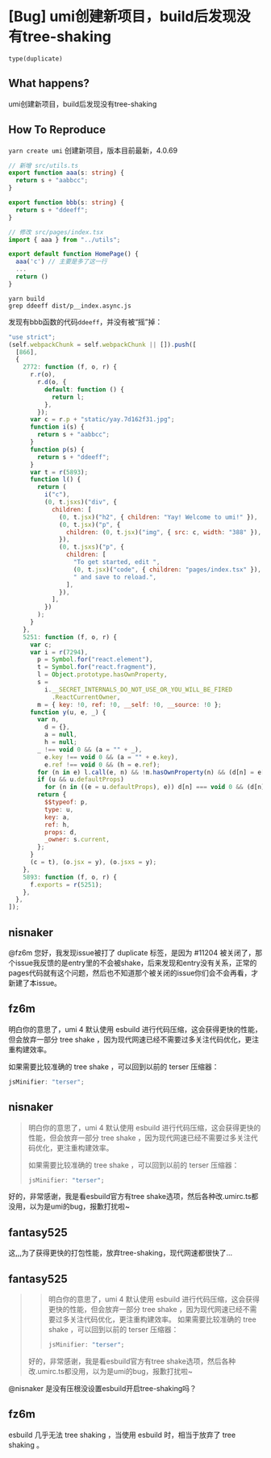 # [Bug] umi创建新项目，build后发现没有tree-shaking

`type(duplicate)`

## What happens?

umi创建新项目，build后发现没有tree-shaking

## How To Reproduce

`yarn create umi` 创建新项目，版本目前最新，4.0.69

```ts
// 新增 src/utils.ts
export function aaa(s: string) {
  return s + "aabbcc";
}

export function bbb(s: string) {
  return s + "ddeeff";
}
```

```ts
// 修改 src/pages/index.tsx
import { aaa } from "../utils";

export default function HomePage() {
  aaa('c') // 主要是多了这一行
  ...
  return ()
}
```

```shell
yarn build
grep ddeeff dist/p__index.async.js
```

发现有bbb函数的代码`ddeeff`，并没有被“摇”掉：

```js
"use strict";
(self.webpackChunk = self.webpackChunk || []).push([
  [866],
  {
    2772: function (f, o, r) {
      r.r(o),
        r.d(o, {
          default: function () {
            return l;
          },
        });
      var c = r.p + "static/yay.7d162f31.jpg";
      function i(s) {
        return s + "aabbcc";
      }
      function p(s) {
        return s + "ddeeff";
      }
      var t = r(5893);
      function l() {
        return (
          i("c"),
          (0, t.jsxs)("div", {
            children: [
              (0, t.jsx)("h2", { children: "Yay! Welcome to umi!" }),
              (0, t.jsx)("p", {
                children: (0, t.jsx)("img", { src: c, width: "388" }),
              }),
              (0, t.jsxs)("p", {
                children: [
                  "To get started, edit ",
                  (0, t.jsx)("code", { children: "pages/index.tsx" }),
                  " and save to reload.",
                ],
              }),
            ],
          })
        );
      }
    },
    5251: function (f, o, r) {
      var c;
      var i = r(7294),
        p = Symbol.for("react.element"),
        t = Symbol.for("react.fragment"),
        l = Object.prototype.hasOwnProperty,
        s =
          i.__SECRET_INTERNALS_DO_NOT_USE_OR_YOU_WILL_BE_FIRED
            .ReactCurrentOwner,
        m = { key: !0, ref: !0, __self: !0, __source: !0 };
      function y(u, e, _) {
        var n,
          d = {},
          a = null,
          h = null;
        _ !== void 0 && (a = "" + _),
          e.key !== void 0 && (a = "" + e.key),
          e.ref !== void 0 && (h = e.ref);
        for (n in e) l.call(e, n) && !m.hasOwnProperty(n) && (d[n] = e[n]);
        if (u && u.defaultProps)
          for (n in ((e = u.defaultProps), e)) d[n] === void 0 && (d[n] = e[n]);
        return {
          $$typeof: p,
          type: u,
          key: a,
          ref: h,
          props: d,
          _owner: s.current,
        };
      }
      (c = t), (o.jsx = y), (o.jsxs = y);
    },
    5893: function (f, o, r) {
      f.exports = r(5251);
    },
  },
]);
```

## nisnaker

@fz6m 您好，我发现issue被打了 duplicate 标签，是因为 #11204 被关闭了，那个issue我反馈的是entry里的不会被shake，后来发现和entry没有关系，正常的pages代码就有这个问题，然后也不知道那个被关闭的issue你们会不会再看，才新建了本issue。

## fz6m

明白你的意思了，umi 4 默认使用 esbuild 进行代码压缩，这会获得更快的性能，但会放弃一部分 tree shake ，因为现代网速已经不需要过多关注代码优化，更注重构建效率。

如果需要比较准确的 tree shake ，可以回到以前的 terser 压缩器：

```ts
jsMinifier: "terser";
```

## nisnaker

> 明白你的意思了，umi 4 默认使用 esbuild 进行代码压缩，这会获得更快的性能，但会放弃一部分 tree shake ，因为现代网速已经不需要过多关注代码优化，更注重构建效率。
>
> 如果需要比较准确的 tree shake ，可以回到以前的 terser 压缩器：
>
> ```ts
> jsMinifier: "terser";
> ```

好的，非常感谢，我是看esbuild官方有tree shake选项，然后各种改.umirc.ts都没用，以为是umi的bug，报歉打扰啦~

## fantasy525

这,,,为了获得更快的打包性能，放弃tree-shaking，现代网速都很快了...

## fantasy525

>

> > 明白你的意思了，umi 4 默认使用 esbuild 进行代码压缩，这会获得更快的性能，但会放弃一部分 tree shake ，因为现代网速已经不需要过多关注代码优化，更注重构建效率。
> > 如果需要比较准确的 tree shake ，可以回到以前的 terser 压缩器：
> >
> > ```ts
> > jsMinifier: "terser";
> > ```
>
> 好的，非常感谢，我是看esbuild官方有tree shake选项，然后各种改.umirc.ts都没用，以为是umi的bug，报歉打扰啦~

@nisnaker 是没有压根没设置esbuild开启tree-shaking吗？

## fz6m

esbuild 几乎无法 tree shaking ，当使用 esbuild 时，相当于放弃了 tree shaking 。
